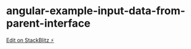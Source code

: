 # angular-example-input-data-from-parent-interface

[Edit on StackBlitz ⚡️](https://stackblitz.com/edit/angular-example-input-data-from-parent-nk-xg8adb)